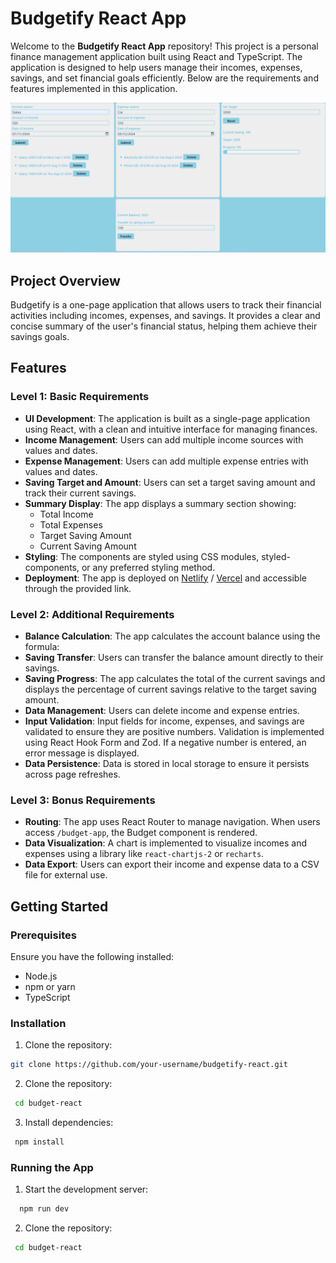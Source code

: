 # Budgetify React App

Welcome to the **Budgetify React App** repository! This project is a personal finance management application built using React and TypeScript. The application is designed to help users manage their incomes, expenses, savings, and set financial goals efficiently. Below are the requirements and features implemented in this application.

![Alt text](budget-app.png)

## Project Overview

Budgetify is a one-page application that allows users to track their financial activities including incomes, expenses, and savings. It provides a clear and concise summary of the user's financial status, helping them achieve their savings goals.

## Features

### Level 1: Basic Requirements

- **UI Development**: The application is built as a single-page application using React, with a clean and intuitive interface for managing finances.
- **Income Management**: Users can add multiple income sources with values and dates.
- **Expense Management**: Users can add multiple expense entries with values and dates.
- **Saving Target and Amount**: Users can set a target saving amount and track their current savings.
- **Summary Display**: The app displays a summary section showing:
  - Total Income
  - Total Expenses
  - Target Saving Amount
  - Current Saving Amount
- **Styling**: The components are styled using CSS modules, styled-components, or any preferred styling method.
- **Deployment**: The app is deployed on [Netlify](#) / [Vercel](#) and accessible through the provided link.

### Level 2: Additional Requirements

- **Balance Calculation**: The app calculates the account balance using the formula:
- **Saving Transfer**: Users can transfer the balance amount directly to their savings.
- **Saving Progress**: The app calculates the total of the current savings and displays the percentage of current savings relative to the target saving amount.
- **Data Management**: Users can delete income and expense entries.
- **Input Validation**: Input fields for income, expenses, and savings are validated to ensure they are positive numbers. Validation is implemented using React Hook Form and Zod. If a negative number is entered, an error message is displayed.
- **Data Persistence**: Data is stored in local storage to ensure it persists across page refreshes.

### Level 3: Bonus Requirements

- **Routing**: The app uses React Router to manage navigation. When users access `/budget-app`, the Budget component is rendered.
- **Data Visualization**: A chart is implemented to visualize incomes and expenses using a library like `react-chartjs-2` or `recharts`.
- **Data Export**: Users can export their income and expense data to a CSV file for external use.

## Getting Started

### Prerequisites

Ensure you have the following installed:

- Node.js
- npm or yarn
- TypeScript

### Installation

1. Clone the repository:

```bash
git clone https://github.com/your-username/budgetify-react.git
```

2. Clone the repository:

```bash
 cd budget-react
```

3. Install dependencies:

```bash
 npm install
```

### Running the App

1. Start the development server:

```bash
  npm run dev
```

2. Clone the repository:

```bash
 cd budget-react
```
